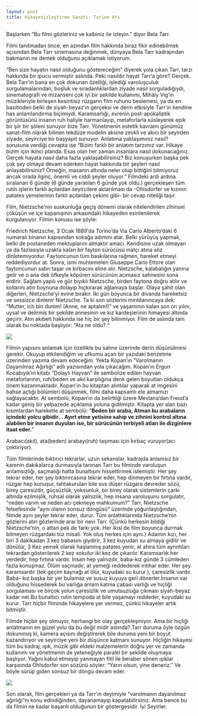 ```yaml
---
layout: post
title: Hikayesizleştirme Sanatı: Torino Atı
---
```



Başlarken “Bu filmi gözleriniz ve kalbiniz ile izleyin.” diyor Bela Tarr.

Filmi tanıtmadan önce, en azından film hakkında biraz fikir edinebilmek açısından Bela Tarr sinemasına değinmek, dünyaya Bela Tarr kadrajından bakmanın ne demek olduğunu açıklamak istiyorum.

“Ben size hayatın nasıl olduğunu göstereceğim” diyerek yola çıkan Tarr, tarzı hakkında bir ipucu vermiştir aslında. Peki nasıldır hayat Tarr’a göre? Gerçek. Bela Tarr’ın bana en çok dokunan özelliği, işlediği varoluşçuluk sorgulamalarından, boşluk ve sıradanlıklardan ziyade nasıl sorguladığıydı, sinematografi ve mizanseni çok iyi bir şekilde kullanımı, Mihály Vig’in müzikleriyle birleşen kesintisiz rüzgarın film ruhunu beslemesi, ya da en basitinden belki de siyah-beyaz’ın gerçeksi ve derin etkisiyle Tarr’ın kendine has anlamlandırma biçimiydi. Karamsarlığı, evrenin post-apokaliptik görüntüsünü insanın ruh haliyle harmanlayıp, metaforlarla süsleyerek epik bir şiir bir şöleni sunuyor bize Tarr. Yönetmenin estetik kavramı günümüz sanat-film olarak bilinen tekdüze modelin aksine zevkli ve akıcı bir seyirden ziyade, seyirciye bir başyapıt sunuyor. Anlatıma yaklaşımınız nasıl? sorusuna verdiği cevapta ise “Bizim farklı bir anlatım tarzımız var. Hikaye bizim için ikinci planda. Esas olan her zaman insanlara nasıl dokunacağınız. Gerçek hayata nasıl daha fazla yaklaşabilirsiniz? Biz konuşurken başka pek çok şey olmaya devam ederken hayat hakkında bir şeyleri nasıl anlayabilirsiniz? Örneğin, masanın altında neler olup bittiğini bilmiyoruz ancak orada ilginç, önemli ve ciddi şeyler oluyor.” Filmdeki ardı ardına sıralanan 6 günde (6 günde yaratılan 6 günde yok oldu.) gerçekleşen tüm rutin işlerin farklı açılardan seyircilere aktarılması da –Ohlsdorfer ve kızının patates yemelerinin farklı açılardan çekimi gibi- bir cevap niteliği taşır.

Film, Nietzsche’nin suskunluğa geçiş dönemi olarak nitelendirilen zihinsel çöküşün ve içe kapanışının arkasındaki hikayeden esinlenilerek kurgulanıyor. Filmin konusu ise şöyle:

Friedrich Nietzsche, 3 Ocak 1889′da Torino’da Via Carlo Alberto’daki 6 numaralı binanın kapısından sokağa adımını atar. Belki yürüyüş yapmak, belki de postaneden mektuplarını almaktır amacı. Kendisine uzak olmayan ya da fazlasıyla uzakta kalan bir fayton sürücüsü inatçı atına söz dinletemiyordur. Faytoncunun tüm baskılarına rağmen, hareket etmeyi reddediyordur at. Sonra, ismi muhtemelen Giuseppe Carlo Ettore olan faytoncunun sabrı taşar ve kırbacını eline alır. Nietzsche, kalabalığın yanına gelir ve o ana dek öfkeyle köpüren sürücünün acımasız sahnesini sona erdirir. Sağlam yapılı ve gür bıyıklı Nietzsche, birden faytona doğru atılır ve kollarını atın boynuna dolayıp hıçkırarak ağlamaya başlar. Olaya şahit olan diğerleri, Nietzsche’yi evine bırakır. İki gün boyunca bir divanda hareketsiz ve sessizce dinlenir Nietzsche. Ta ki son sözlerini mırıldanıncaya dek: “Mutter, ich bin dumm! (Anne, ne aptalım!)” ve yaşamının kalan son on yılını, uysal ve delirmiş bir şekilde annesinin ve kız kardeşlerinin himayesi altında geçirir. Atın akıbeti hakkında ise hiç bir şey bilinmiyor. Film de aslında tam olarak bu noktada başlıyor: “Ata ne oldu? “

<img src =" http://i.hizliresim.com/NEGP5L.jpg">

Filmin yapısını anlamak için özellikle bu sahne üzerinde derin düşünülmesi gerekir. Okuyup  etkilendiğim ve ufkumu açan bir yazıdaki benzetme üzerinden yazıma devam edeceğim. Yekta Kopan’ın ”Varolmanın Dayanılmaz Ağırlığı” adlı yazısından yola çıkacağım. Kopan’ın Ergun Kocabıyık’ın kitabı ”Dolaylı Hayvan” ile sembolize edilen hayvan metaforlarının, ruh/beden ve akıl karşılığına denk gelen boyutları oldukça önem kazanmaktadır. Kopan’ın bu kitaptan alıntılar yaparak at imgesini bahse açtığı bölümleri düşünmek, filmi daha kapsamlı ele almamızı sağlayacaktır. At sembolü, Kopan’ın da belirttiği üzere Mevlana’dan Freud’a kadar geniş bir yelpazede açıklama yoluna gidilmiştir. Kitapta yer alan bazı kısımlardan hareketle at sembolü: ”**Beden bir araba, Atman bu arabaların içindeki yolcu gibidir… Ayırt etme yetisine sahip ve zihnini kontrol altına alabilen bir insanın duyuları ise, bir sürücünün terbiyeli atları ile dizginlere itaat eder.**”

Arabacı(akıl), ata(beden) arabayı(ruh) taşıması için kırbaç vuruyor(acı çektiriyor).

Tüm filmlerinde bıktırıcı tekrarlar, uzun sekanslar, kadrajda anlamsız bir karenin dakikalarca durmasıyla tanınan Tarr bu filminde varoluşun anlamsızlığı, saçmalığı hatta bunaltısını hissettirmek istemiştir. Her şey tekrar eder, her şey bıktırırcasına tekrar eder, hep dinmeyen bir fırtına vardır, rüzgar hep konuşur, tahtakuruları bile sus düşer rüzgara devreder sözü, birey çaresizdir, güçsüzlük, yoksunluk, bir birey olarak sistemlerin çarkı altında ezilmişlik, ruhsal olarak yalnızlık, hep insana varoluşunu sorgulatır, “neden varım ve neden acı çekmeye mahkumum?” Tarr, Nietzsche felsefesinde “aynı olanın sonsuz döngüsü” üzerinde yoğunlaştığından, filmde aynı şeyler tekrar eder, durur. Tüm anlattıklarında Nietzsche’nin gözlerini atın gözlerinde arar bir nevi Tarr. (Çünkü herkesin bildiği Nietzsche’nin, o attan pek de farkı yok. Her ikisi de film boyunca durmak bilmeyen rüzgardaki toz misali. Yok oluş herkes için aynı.) Adamın kızı, her biri 3 dakikadan 3 kez babasını giydirir, 3 kez kuyudan su almaya gidilir ve dönülür, 3 Kez yemek olarak haşlanmış patates yenir, at ahıra tüm ayrıntıları tekrardan gösterilerek 2 kez sokulur iki kez de çıkarılır. Karamsarlık her yerdedir, hep fırtına vardır. İnsan hep yalnızdır, baba-kız günde 3 cümleden fazla konuşmaz. Ölüm saçmadır, at yemeği reddederek intihar eder. Her şey karamsardır (tek geçim kaynağı at ölür, kuyudaki su kurur.), çaresizlik vardır. Baba- kız başka bir yer bulamaz ve susuz kuyuya geri dönerler.İnsanın var olduğunu hissederek bu varlığa anlam katma çabası varlığı ve hiçliği sorgulaması ve birçok yolun çaresizlik ve umutsuzluğa çıkması siyah-beyaz kadar net.Bu bunaltıcı rutin tempoda at bile yaşamayı reddeder, kuyudaki su kurur. Tarr hiçbir filminde hikayelere yer vermez, çünkü hikayeler artık bitmiştir.


Filmde hiçbir şey olmuyor, herhangi bir olay gerçekleşmiyor. Ama bir hiçliği anlatmanın en güzel yolu da bu değil midir aslında?.Tarr duruma öyle özgün  dokunmuş ki, kamera açısını değiştirerek bile duruma yeni bir boyut kazandırıyor ve seyirciye yeni bir düşünce katmanı sunuyor. Hiçliğin hikayesi tüm bu kadraj, ışık, müzik gibi eldeki malzemelerin doğru yer ve zamanda kullanımı ve yönetmenin de yeteneğiyle paralel bir şekilde oluşmaya başlıyor.
Yağını kabul etmeyip yanmayan fitil ile beraber sönen ışıklar karşısında Ohlsdorfer son sözünü söyler: “Yarın olsun, yine deneriz.” Ve böyle sürüp giden sonsuz bir döngü  devam eder.


<img src =" http://i.hizliresim.com/mLRBL2.jpg">

Son olarak, film gerçekleri ya da Tarr’ın deyimiyle “varolmanın dayanılmaz ağırlığı”nı konu edindiğinden, dayanamayıp kapatabilirsiniz. Ama bence bu da filmin ne kadar başarılı olduğunun bir göstergesidir.
İyi Seyirler.




